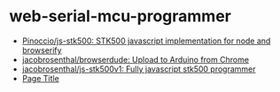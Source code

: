 web-serial-mcu-programmer
=========================
- [Pinoccio/js-stk500: STK500 javascript implementation for node and browserify](https://github.com/Pinoccio/js-stk500/tree/master)
- [jacobrosenthal/browserdude: Upload to Arduino from Chrome](https://github.com/jacobrosenthal/browserdude)
- [jacobrosenthal/js-stk500v1: Fully javascript stk500 programmer](https://github.com/jacobrosenthal/js-stk500v1)
- [Page Title](https://dbuezas.github.io/arduino-web-uploader/)
